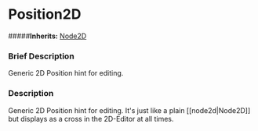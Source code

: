 #  Position2D  
#####**Inherits:** [Node2D](class_node2d)

###  Brief Description  
Generic 2D Position hint for editing.

###  Description  
Generic 2D Position hint for editing. It's just like a plain [[node2d|Node2D]] but displays as a cross in the 2D-Editor at all times.
